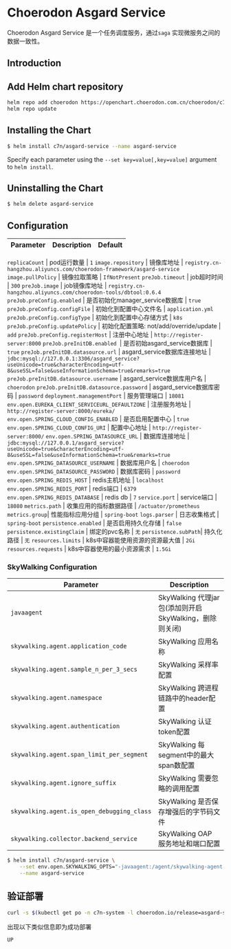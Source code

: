 # Choerodon Asgard Service
Choerodon Asgard Service 是一个任务调度服务，通过`saga` 实现微服务之间的数据一致性。

## Introduction

## Add Helm chart repository

``` bash    
helm repo add choerodon https://openchart.choerodon.com.cn/choerodon/c7n
helm repo update
```

## Installing the Chart

```bash
$ helm install c7n/asgard-service --name asgard-service
```

Specify each parameter using the `--set key=value[,key=value]` argument to `helm install`.

## Uninstalling the Chart

```bash
$ helm delete asgard-service
```

## Configuration

Parameter | Description	| Default
--- |  ---  |  ---  

`replicaCount` | pod运行数量 | `1`
`image.repository` | 镜像库地址 | `registry.cn-hangzhou.aliyuncs.com/choerodon-framework/asgard-service`
`image.pullPolicy` | 镜像拉取策略 | `IfNotPresent`
`preJob.timeout` | job超时时间 | `300`
`preJob.image` | job镜像库地址 | `registry.cn-hangzhou.aliyuncs.com/choerodon-tools/dbtool:0.6.4`
`preJob.preConfig.enabled` | 是否初始化manager_service数据库 | `true`
`preJob.preConfig.configFile` | 初始化到配置中心文件名 | `application.yml`
`preJob.preConfig.configType` | 初始化到配置中心存储方式 | `k8s`
`preJob.preConfig.updatePolicy` | 初始化配置策略: not/add/override/update | `add`
`preJob.preConfig.registerHost` | 注册中心地址 | `http://register-server:8000`
`preJob.preInitDB.enabled `| 是否初始asgard_service数据库 | `true`
`preJob.preInitDB.datasource.url` | asgard_service数据库连接地址 | `jdbc:mysql://127.0.0.1:3306/asgard_service?useUnicode=true&characterEncoding=utf-8&useSSL=false&useInformationSchema=true&remarks=true`
`preJob.preInitDB.datasource.username` | asgard_service数据库用户名 | `choerodon`
`preJob.preInitDB.datasource.password` | asgard_service数据库密码 | `password`
`deployment.managementPort` | 服务管理端口 | `18081`
`env.open.EUREKA_CLIENT_SERVICEURL_DEFAULTZONE` | 注册服务地址 | `http://register-server:8000/eureka/`
`env.open.SPRING_CLOUD_CONFIG_ENABLED` | 是否启用配置中心 | `true`
`env.open.SPRING_CLOUD_CONFIG_URI` | 配置中心地址 | `http://register-server:8000/`
`env.open.SPRING_DATASOURCE_URL` | 数据库连接地址 | `jdbc:mysql://127.0.0.1/asgard_service?useUnicode=true&characterEncoding=utf-8&useSSL=false&useInformationSchema=true&remarks=true`
`env.open.SPRING_DATASOURCE_USERNAME` | 数据库用户名 | `choerodon`
`env.open.SPRING_DATASOURCE_PASSWORD` | 数据库密码 | `password`
`env.open.SPRING_REDIS_HOST` | redis主机地址 | `localhost`
`env.open.SPRING_REDIS_PORT` | redis端口 | `6379`
`env.open.SPRING_REDIS_DATABASE` | redis db | `7`
`service.port` | service端口 | `18080`
`metrics.path` | 收集应用的指标数据路径 | `/actuator/prometheus`
`metrics.group`| 性能指标应用分组 | `spring-boot`
`logs.parser` | 日志收集格式 | `spring-boot`
`persistence.enabled` | 是否启用持久化存储 | `false`
`persistence.existingClaim` | 绑定的pvc名称 | `无`
`persistence.subPath`| 持久化路径 | `无`
`resources.limits` | k8s中容器能使用资源的资源最大值 | `2Gi`
`resources.requests` | k8s中容器使用的最小资源需求 | `1.5Gi`

### SkyWalking Configuration
Parameter | Description
--- |  --- 
`javaagent` | SkyWalking 代理jar包(添加则开启 SkyWalking，删除则关闭)
`skywalking.agent.application_code` | SkyWalking 应用名称
`skywalking.agent.sample_n_per_3_secs` | SkyWalking 采样率配置
`skywalking.agent.namespace` | SkyWalking 跨进程链路中的header配置
`skywalking.agent.authentication` | SkyWalking 认证token配置
`skywalking.agent.span_limit_per_segment` | SkyWalking 每segment中的最大span数配置
`skywalking.agent.ignore_suffix` | SkyWalking 需要忽略的调用配置
`skywalking.agent.is_open_debugging_class` | SkyWalking 是否保存增强后的字节码文件
`skywalking.collector.backend_service` | SkyWalking OAP 服务地址和端口配置

```bash
$ helm install c7n/asgard-service \
    --set env.open.SKYWALKING_OPTS="-javaagent:/agent/skywalking-agent.jar -Dskywalking.agent.application_code=asgard-service  -Dskywalking.agent.sample_n_per_3_secs=-1 -Dskywalking.collector.backend_service=oap.skywalking:11800" \
    --name asgard-service
```

## 验证部署
```bash
curl -s $(kubectl get po -n c7n-system -l choerodon.io/release=asgard-service -o jsonpath="{.items[0].status.podIP}"):18081/actuator/health | jq -r .status
```
出现以下类似信息即为成功部署

```bash
UP
```